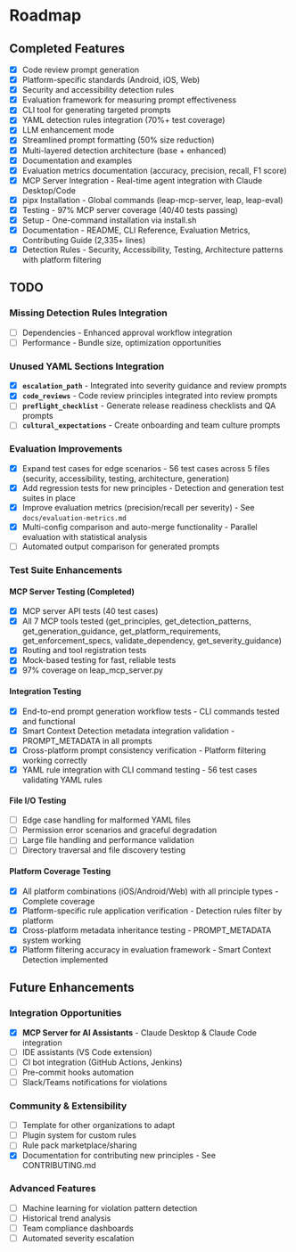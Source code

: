 # Roadmap

## Completed Features

- [x] Code review prompt generation
- [x] Platform-specific standards (Android, iOS, Web)
- [x] Security and accessibility detection rules
- [x] Evaluation framework for measuring prompt effectiveness
- [x] CLI tool for generating targeted prompts
- [x] YAML detection rules integration (70%+ test coverage)
- [x] LLM enhancement mode
- [x] Streamlined prompt formatting (50% size reduction)
- [x] Multi-layered detection architecture (base + enhanced)
- [x] Documentation and examples
- [x] Evaluation metrics documentation (accuracy, precision, recall, F1 score)
- [x] MCP Server Integration - Real-time agent integration with Claude Desktop/Code
- [x] pipx Installation - Global commands (leap-mcp-server, leap, leap-eval)
- [x] Testing - 97% MCP server coverage (40/40 tests passing)
- [x] Setup - One-command installation via install.sh
- [x] Documentation - README, CLI Reference, Evaluation Metrics, Contributing Guide (2,335+ lines)
- [x] Detection Rules - Security, Accessibility, Testing, Architecture patterns with platform filtering

## TODO

### Missing Detection Rules Integration

- [ ] Dependencies - Enhanced approval workflow integration
- [ ] Performance - Bundle size, optimization opportunities

### Unused YAML Sections Integration

- [x] **`escalation_path`** - Integrated into severity guidance and review prompts
- [x] **`code_reviews`** - Code review principles integrated into review prompts
- [ ] **`preflight_checklist`** - Generate release readiness checklists and QA prompts
- [ ] **`cultural_expectations`** - Create onboarding and team culture prompts

### Evaluation Improvements

- [x] Expand test cases for edge scenarios - 56 test cases across 5 files (security, accessibility, testing, architecture, generation)
- [x] Add regression tests for new principles - Detection and generation test suites in place
- [x] Improve evaluation metrics (precision/recall per severity) - See `docs/evaluation-metrics.md`
- [x] Multi-config comparison and auto-merge functionality - Parallel evaluation with statistical analysis
- [ ] Automated output comparison for generated prompts

### Test Suite Enhancements

#### MCP Server Testing (Completed)

- [x] MCP server API tests (40 test cases)
- [x] All 7 MCP tools tested (get_principles, get_detection_patterns, get_generation_guidance, get_platform_requirements, get_enforcement_specs, validate_dependency, get_severity_guidance)
- [x] Routing and tool registration tests
- [x] Mock-based testing for fast, reliable tests
- [x] 97% coverage on leap_mcp_server.py

#### Integration Testing

- [x] End-to-end prompt generation workflow tests - CLI commands tested and functional
- [x] Smart Context Detection metadata integration validation - PROMPT_METADATA in all prompts
- [x] Cross-platform prompt consistency verification - Platform filtering working correctly
- [x] YAML rule integration with CLI command testing - 56 test cases validating YAML rules

#### File I/O Testing

- [ ] Edge case handling for malformed YAML files
- [ ] Permission error scenarios and graceful degradation
- [ ] Large file handling and performance validation
- [ ] Directory traversal and file discovery testing

#### Platform Coverage Testing

- [x] All platform combinations (iOS/Android/Web) with all principle types - Complete coverage
- [x] Platform-specific rule application verification - Detection rules filter by platform
- [x] Cross-platform metadata inheritance testing - PROMPT_METADATA system working
- [x] Platform filtering accuracy in evaluation framework - Smart Context Detection implemented

## Future Enhancements

### Integration Opportunities

- [x] **MCP Server for AI Assistants** - Claude Desktop & Claude Code integration
- [ ] IDE assistants (VS Code extension)
- [ ] CI bot integration (GitHub Actions, Jenkins)
- [ ] Pre-commit hooks automation
- [ ] Slack/Teams notifications for violations

### Community & Extensibility

- [ ] Template for other organizations to adapt
- [ ] Plugin system for custom rules
- [ ] Rule pack marketplace/sharing
- [x] Documentation for contributing new principles - See CONTRIBUTING.md

### Advanced Features

- [ ] Machine learning for violation pattern detection
- [ ] Historical trend analysis
- [ ] Team compliance dashboards
- [ ] Automated severity escalation
